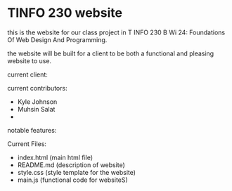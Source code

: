 # TINFO 230 website

this is the website for our class project in T INFO 230 B Wi 24: Foundations Of Web Design And Programming. 

the website will be built for a client to be both a functional and pleasing website to use.

current client:

current contributors:
- Kyle Johnson
- Muhsin Salat
-
notable features:

Current Files:
- index.html (main html file)
- README.md (description of website)
- style.css (style template for the website)
- main.js (functional code for websiteS) 
